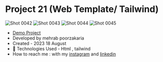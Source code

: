 # Project 21 (Web Template/ Tailwind)

![Shot 0042](https://github.com/mmehrab-pz/project-21/assets/99506317/fda5e066-35ec-401b-8fb2-11c4c43498af)
![Shot 0043](https://github.com/mmehrab-pz/project-21/assets/99506317/4f0978d7-2247-4703-a910-1fe3908c1d0d)
![Shot 0044](https://github.com/mmehrab-pz/project-21/assets/99506317/505821e8-b793-451a-8663-600acab87bcb)
![Shot 0045](https://github.com/mmehrab-pz/project-21/assets/99506317/12e00c6a-f65d-4b04-9b3d-9b64009d3432)


- [Demo Project](https://mmehrab-pz.github.io/project-21/)
- Developed by mehrab poorzakaria
- Created - 2023 18 August
- 🤖 Technologies Used - Html , tailwind
- How to reach me : with my
[instagram](https://www.instagram.com/mehrab.poorzakaria_web/) and
[linkedin](https://www.linkedin.com/in/mehrab-poorzakaria-1b2492237/)
